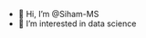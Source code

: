 - 👋 Hi, I’m @Siham-MS
- 👀 I’m interested in data science 

<!---
syhem-MS/syhem-MS is a ✨ special ✨ repository because its `README.md` (this file) appears on your GitHub profile.
You can click the Preview link to take a look at your changes.
--->
